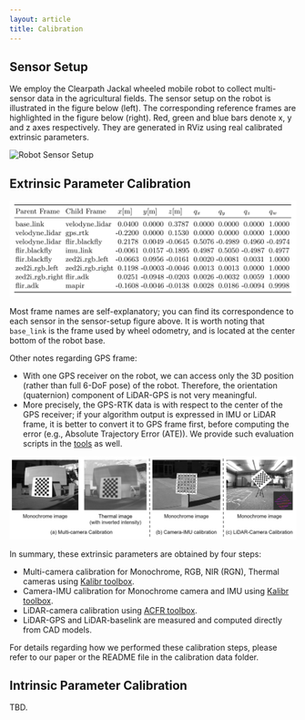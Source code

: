 ```yaml
---
layout: article
title: Calibration
---
```


## Sensor Setup
We employ the Clearpath Jackal wheeled mobile robot to collect multi-sensor data in the agricultural fields.
The sensor setup on the robot is illustrated in the figure below (left).
The corresponding reference frames are highlighted in the figure below (right).
Red, green and blue bars denote x, y and z axes respectively. They are generated in RViz using real calibrated extrinsic parameters.

![Robot Sensor Setup](./figures/robot.png)

## Extrinsic Parameter Calibration
![Extrinsic Calibration Summary](./figures/extrinsic_param_summary.png)

Most frame names are self-explanatory; you can find its correspondence to each sensor in the sensor-setup figure above.
It is worth noting that `base_link` is the frame used by wheel odometry, and is located at the center bottom of the robot base.

Other notes regarding GPS frame:
- With one GPS receiver on the robot, we can access only the 3D position (rather than full 6-DoF pose) of the robot. Therefore, the orientation (quaternion) component of LiDAR-GPS is not very meaningful.
- More precisely, the GPS-RTK data is with respect to the center of the GPS receiver; if your algorithm output is expressed in IMU or LiDAR frame, it is better to convert it to GPS frame first, before computing the error (e.g., Absolute Trajectory Error (ATE)). We provide such evaluation scripts in the [tools](tools.html) as well.

![Calibration images](./figures/calibration_image.png)

In summary, these extrinsic parameters are obtained by four steps:
- Multi-camera calibration for Monochrome, RGB, NIR (RGN), Thermal cameras using [Kalibr toolbox](https://github.com/ethz-asl/kalibr).
- Camera-IMU calibration for Monochrome camera and IMU using [Kalibr toolbox](https://github.com/ethz-asl/kalibr).
- LiDAR-camera calibration using [ACFR toolbox](https://github.com/acfr/cam_lidar_calibration).
- LiDAR-GPS and LiDAR-baselink are measured and computed directly from CAD models.

For details regarding how we performed these calibration steps, please refer to our paper or the README file in the calibration data folder.

## Intrinsic Parameter Calibration
TBD.
